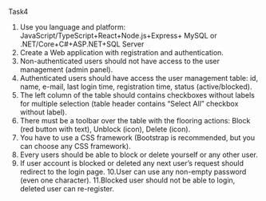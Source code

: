 Task4

1. Use you language and platform: JavaScript/TypeScript+React+Node.js+Express+ MySQL or .NET/Core+C#+ASP.NET+SQL Server
2. Create a Web application with registration and authentication.
3. Non-authenticated users should not have access to the user management (admin panel).
4. Authenticated users should have access the user management table: id, name, e-mail, last login time, registration time, status (active/blocked).
5. The left column of the table should contains checkboxes without labels for multiple selection (table header contains “Select All” checkbox without label).
6. There must be a toolbar over the table with the flooring actions: Block (red button with text), Unblock (icon), Delete (icon).
7. You have to use a CSS framework (Bootstrap is recommended, but you can choose any CSS framework).
8. Every users should be able to block or delete yourself or any other user.
9. If user account is blocked or deleted any next user’s request should redirect to the login page.
10.User can use any non-empty password (even one character).
11.Blocked user should not be able to login, deleted user can re-register.
